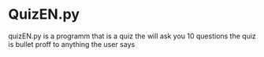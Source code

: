# QuizEN.py
quizEN.py is a programm that is a quiz the will ask you 10 questions
the quiz is bullet proff to anything the user says 
